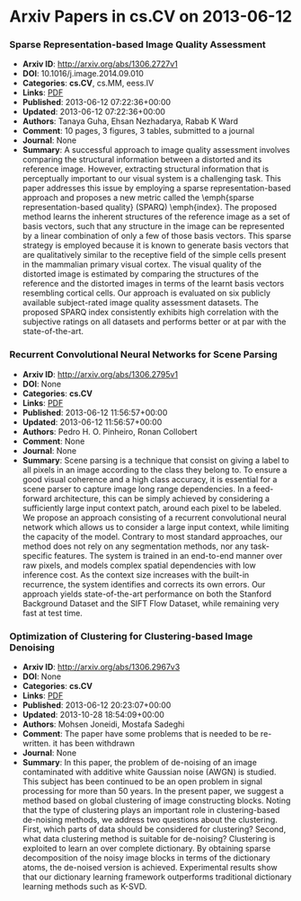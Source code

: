 # Arxiv Papers in cs.CV on 2013-06-12
### Sparse Representation-based Image Quality Assessment
- **Arxiv ID**: http://arxiv.org/abs/1306.2727v1
- **DOI**: 10.1016/j.image.2014.09.010
- **Categories**: **cs.CV**, cs.MM, eess.IV
- **Links**: [PDF](http://arxiv.org/pdf/1306.2727v1)
- **Published**: 2013-06-12 07:22:36+00:00
- **Updated**: 2013-06-12 07:22:36+00:00
- **Authors**: Tanaya Guha, Ehsan Nezhadarya, Rabab K Ward
- **Comment**: 10 pages, 3 figures, 3 tables, submitted to a journal
- **Journal**: None
- **Summary**: A successful approach to image quality assessment involves comparing the structural information between a distorted and its reference image. However, extracting structural information that is perceptually important to our visual system is a challenging task. This paper addresses this issue by employing a sparse representation-based approach and proposes a new metric called the \emph{sparse representation-based quality} (SPARQ) \emph{index}. The proposed method learns the inherent structures of the reference image as a set of basis vectors, such that any structure in the image can be represented by a linear combination of only a few of those basis vectors. This sparse strategy is employed because it is known to generate basis vectors that are qualitatively similar to the receptive field of the simple cells present in the mammalian primary visual cortex. The visual quality of the distorted image is estimated by comparing the structures of the reference and the distorted images in terms of the learnt basis vectors resembling cortical cells. Our approach is evaluated on six publicly available subject-rated image quality assessment datasets. The proposed SPARQ index consistently exhibits high correlation with the subjective ratings on all datasets and performs better or at par with the state-of-the-art.



### Recurrent Convolutional Neural Networks for Scene Parsing
- **Arxiv ID**: http://arxiv.org/abs/1306.2795v1
- **DOI**: None
- **Categories**: **cs.CV**
- **Links**: [PDF](http://arxiv.org/pdf/1306.2795v1)
- **Published**: 2013-06-12 11:56:57+00:00
- **Updated**: 2013-06-12 11:56:57+00:00
- **Authors**: Pedro H. O. Pinheiro, Ronan Collobert
- **Comment**: None
- **Journal**: None
- **Summary**: Scene parsing is a technique that consist on giving a label to all pixels in an image according to the class they belong to. To ensure a good visual coherence and a high class accuracy, it is essential for a scene parser to capture image long range dependencies. In a feed-forward architecture, this can be simply achieved by considering a sufficiently large input context patch, around each pixel to be labeled. We propose an approach consisting of a recurrent convolutional neural network which allows us to consider a large input context, while limiting the capacity of the model. Contrary to most standard approaches, our method does not rely on any segmentation methods, nor any task-specific features. The system is trained in an end-to-end manner over raw pixels, and models complex spatial dependencies with low inference cost. As the context size increases with the built-in recurrence, the system identifies and corrects its own errors. Our approach yields state-of-the-art performance on both the Stanford Background Dataset and the SIFT Flow Dataset, while remaining very fast at test time.



### Optimization of Clustering for Clustering-based Image Denoising
- **Arxiv ID**: http://arxiv.org/abs/1306.2967v3
- **DOI**: None
- **Categories**: **cs.CV**
- **Links**: [PDF](http://arxiv.org/pdf/1306.2967v3)
- **Published**: 2013-06-12 20:23:07+00:00
- **Updated**: 2013-10-28 18:54:09+00:00
- **Authors**: Mohsen Joneidi, Mostafa Sadeghi
- **Comment**: The paper have some problems that is needed to be re-written. it has
  been withdrawn
- **Journal**: None
- **Summary**: In this paper, the problem of de-noising of an image contaminated with additive white Gaussian noise (AWGN) is studied. This subject has been continued to be an open problem in signal processing for more than 50 years. In the present paper, we suggest a method based on global clustering of image constructing blocks. Noting that the type of clustering plays an important role in clustering-based de-noising methods, we address two questions about the clustering. First, which parts of data should be considered for clustering? Second, what data clustering method is suitable for de-noising? Clustering is exploited to learn an over complete dictionary. By obtaining sparse decomposition of the noisy image blocks in terms of the dictionary atoms, the de-noised version is achieved. Experimental results show that our dictionary learning framework outperforms traditional dictionary learning methods such as K-SVD.



